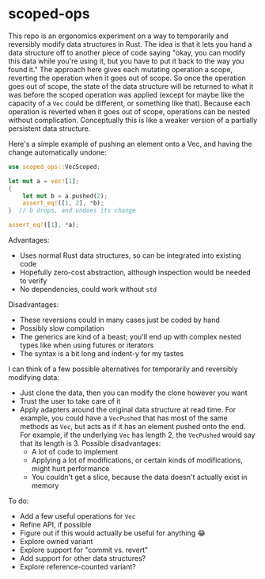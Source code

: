 # scoped-ops

This repo is an ergonomics experiment on a way to temporarily and reversibly modify data structures in Rust. The idea is
that it lets you hand a data structure off to another piece of code saying "okay, you can modify this data while you're
using it, but you have to put it back to the way you found it." The approach here gives each mutating operation a scope,
reverting the operation when it goes out of scope. So once the operation goes out of scope, the state of the data
structure will be returned to what it was before the scoped operation was applied (except for maybe like the capacity of
a `Vec` could be different, or something like that). Because each operation is reverted when it goes out of scope,
operations can be nested without complication. Conceptually this is like a weaker version of a partially persistent data
structure.

Here's a simple example of pushing an element onto a Vec, and having the change automatically
undone:

```rust
use scoped_ops::VecScoped;

let mut a = vec![1];
{
    let mut b = a.pushed(2);
    assert_eq!([1, 2], *b);
}  // b drops, and undoes its change

assert_eq!([1], *a);
```

Advantages:

- Uses normal Rust data structures, so can be integrated into existing code
- Hopefully zero-cost abstraction, although inspection would be needed to verify
- No dependencies, could work without `std`

Disadvantages:

- These reversions could in many cases just be coded by hand
- Possibly slow compilation
- The generics are kind of a beast; you'll end up with complex nested types like when using futures or iterators
- The syntax is a bit long and indent-y for my tastes

I can think of a few possible alternatives for temporarily and reversibly modifying data:

- Just clone the data, then you can modify the clone however you want
- Trust the user to take care of it
- Apply adapters around the original data structure at read time. For example, you could have a `VecPushed` that has
  most of the same methods as `Vec`, but acts as if it has an element pushed onto the end. For example, if the
  underlying `Vec` has length 2, the `VecPushed` would say that its length is 3. Possible disadvantages:
  - A lot of code to implement
  - Applying a lot of modifications, or certain kinds of modifications, might hurt performance
  - You couldn't get a slice, because the data doesn't actually exist in memory

To do:

- Add a few useful operations for `Vec`
- Refine API, if possible
- Figure out if this would actually be useful for anything 😂
- Explore owned variant
- Explore support for "commit vs. revert"
- Add support for other data structures?
- Explore reference-counted variant?

